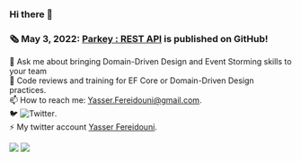 ### Hi there 👋
<!--
**yfereidouni/yfereidouni** is a ✨ _special_ ✨ repository because its `README.md` (this file) appears on your GitHub profile.
-->
### :newspaper_roll: May 3, 2022: [Parkey : REST API](https://github.com/yfereidouni/Parky.git) is published on GitHub! 

💬 Ask me about bringing Domain-Driven Design and Event Storming skills to your team  
:brain: Code reviews and training for EF Core or Domain-Driven Design practices.  
📫 How to reach me: Yasser.Fereidouni@gmail.com.   
🐦 ![Twitter](https://img.shields.io/twitter/follow/fereidouni?style=social).  
⚡ My twitter account [Yasser Fereidouni](https://twitter.com/fereidouni).  

![](https://github-readme-stats.vercel.app/api?username=yfereidouni)
![](https://github-readme-stats.vercel.app/api/top-langs/?username=yfereidouni)
